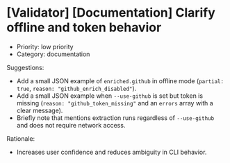 # [Validator] [Documentation] Clarify offline and token behavior

- Priority: low priority
- Category: documentation

Suggestions:
- Add a small JSON example of `enriched.github` in offline mode (`partial: true`, `reason: "github_enrich_disabled"`).
- Add a small JSON example when `--use-github` is set but token is missing (`reason: "github_token_missing"` and an `errors` array with a clear message).
- Briefly note that mentions extraction runs regardless of `--use-github` and does not require network access.

Rationale:
- Increases user confidence and reduces ambiguity in CLI behavior.
